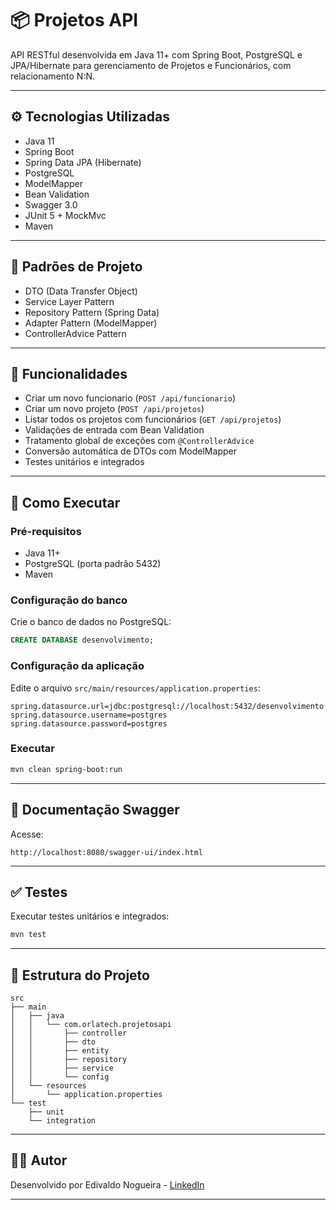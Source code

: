 
# 📦 Projetos API

API RESTful desenvolvida em Java 11+ com Spring Boot, PostgreSQL e JPA/Hibernate para gerenciamento de Projetos e Funcionários, com relacionamento N:N.

---

## ⚙️ Tecnologias Utilizadas

- Java 11
- Spring Boot
- Spring Data JPA (Hibernate)
- PostgreSQL
- ModelMapper
- Bean Validation
- Swagger 3.0
- JUnit 5 + MockMvc
- Maven

---

## 🧠 Padrões de Projeto

- DTO (Data Transfer Object)
- Service Layer Pattern
- Repository Pattern (Spring Data)
- Adapter Pattern (ModelMapper)
- ControllerAdvice Pattern

---

## 📌 Funcionalidades

- Criar um novo funcionario (`POST /api/funcionario`)
- Criar um novo projeto (`POST /api/projetos`)
- Listar todos os projetos com funcionários (`GET /api/projetos`)
- Validações de entrada com Bean Validation
- Tratamento global de exceções com `@ControllerAdvice`
- Conversão automática de DTOs com ModelMapper
- Testes unitários e integrados

---

## 🚀 Como Executar

### Pré-requisitos

- Java 11+
- PostgreSQL (porta padrão 5432)
- Maven

### Configuração do banco

Crie o banco de dados no PostgreSQL:

```sql
CREATE DATABASE desenvolvimento;
```

### Configuração da aplicação

Edite o arquivo `src/main/resources/application.properties`:

```properties
spring.datasource.url=jdbc:postgresql://localhost:5432/desenvolvimento
spring.datasource.username=postgres
spring.datasource.password=postgres
```

### Executar

```bash
mvn clean spring-boot:run
```

---

## 🔎 Documentação Swagger

Acesse:

```
http://localhost:8080/swagger-ui/index.html
```

---

## ✅ Testes

Executar testes unitários e integrados:

```bash
mvn test
```

---

## 📁 Estrutura do Projeto

```
src
├── main
│   ├── java
│   │   └── com.orlatech.projetosapi
│   │       ├── controller
│   │       ├── dto
│   │       ├── entity
│   │       ├── repository
│   │       ├── service
│   │       └── config
│   └── resources
│       └── application.properties
└── test
    ├── unit
    └── integration
```

---

## 👨‍💻 Autor

Desenvolvido por Edivaldo Nogueira - [LinkedIn](https://www.linkedin.com)

---
